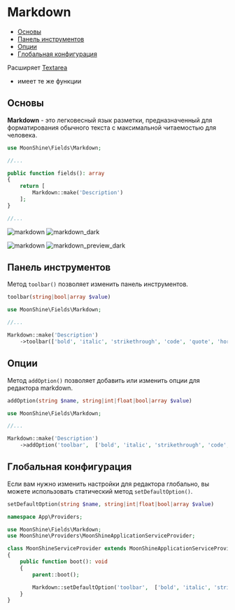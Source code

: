 # Markdown 

- [Основы](#basics)  
- [Панель инструментов](#toolbar)  
- [Опции](#options)  
- [Глобальная конфигурация](#global-configuration)  

Расширяет [Textarea](/docs/{{version}}/fields/textarea)
* имеет те же функции

<a name="basics"></a>  
## Основы  

**Markdown** - это легковесный язык разметки, предназначенный для форматирования обычного текста с максимальной читаемостью для человека.  

```php
use MoonShine\Fields\Markdown;

//...

public function fields(): array
{
    return [
        Markdown::make('Description')
    ];
}

//...
```
![markdown](https://raw.githubusercontent.com/moonshine-software/doc/2.x/resources/screenshots/markdown.png)
![markdown_dark](https://raw.githubusercontent.com/moonshine-software/doc/2.x/resources/screenshots/markdown_dark.png)

![markdown](https://raw.githubusercontent.com/moonshine-software/doc/2.x/resources/screenshots/markdown_preview.png)
![markdown_preview_dark](https://raw.githubusercontent.com/moonshine-software/doc/2.x/resources/screenshots/markdown_preview_dark.png)


<a name="toolbar"></a>  
## Панель инструментов  

Метод `toolbar()` позволяет изменить панель инструментов.  

```php
toolbar(string|bool|array $value)
```

```php
use MoonShine\Fields\Markdown;

//...

Markdown::make('Description')
    ->toolbar(['bold', 'italic', 'strikethrough', 'code', 'quote', 'horizontal-rule'])
```

<a name="options"></a>  
## Опции  

Метод `addOption()` позволяет добавить или изменить опции для редактора markdown.  

```php
addOption(string $name, string|int|float|bool|array $value)
```

```php
use MoonShine\Fields\Markdown;

//...

Markdown::make('Description')
    ->addOption('toolbar',  ['bold', 'italic', 'strikethrough', 'code', 'quote', 'horizontal-rule'])
```

<a name="global-configuration"></a>  
## Глобальная конфигурация  

Если вам нужно изменить настройки для редактора глобально, вы можете использовать статический метод `setDefaultOption()`.

```php
setDefaultOption(string $name, string|int|float|bool|array $value)
```

```php
namespace App\Providers;

use MoonShine\Fields\Markdown;
use MoonShine\Providers\MoonShineApplicationServiceProvider;

class MoonShineServiceProvider extends MoonShineApplicationServiceProvider
{
    public function boot(): void
    {
        parent::boot();

        Markdown::setDefaultOption('toolbar',  ['bold', 'italic', 'strikethrough', 'code', 'quote']);
    }
}
```
